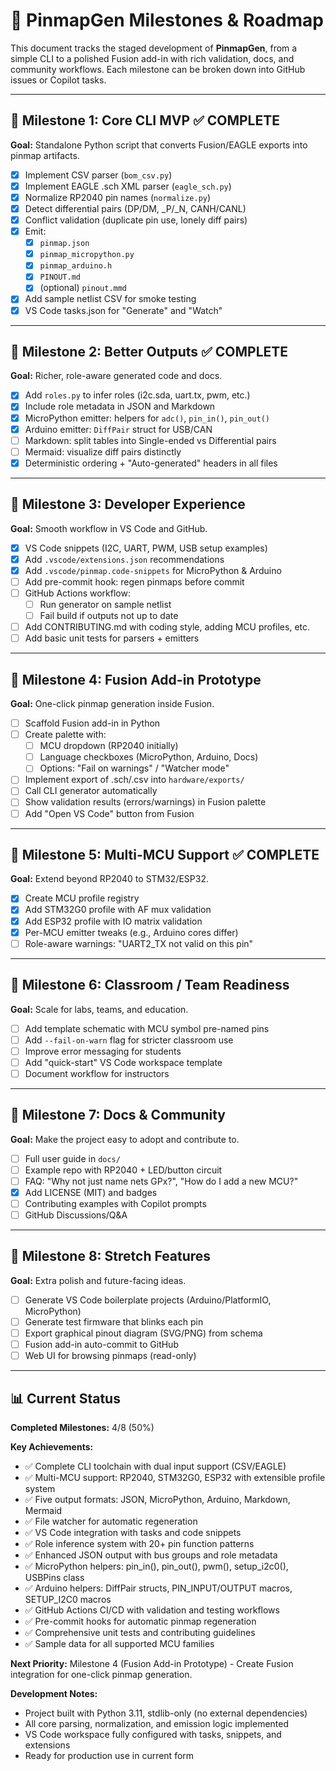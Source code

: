 # 🚀 PinmapGen Milestones & Roadmap

This document tracks the staged development of **PinmapGen**, from a simple CLI to a polished Fusion add-in with rich validation, docs, and community workflows. Each milestone can be broken down into GitHub issues or Copilot tasks.

---

## 📍 Milestone 1: Core CLI MVP ✅ **COMPLETE**
**Goal:** Standalone Python script that converts Fusion/EAGLE exports into pinmap artifacts.

- [x] Implement CSV parser (`bom_csv.py`)
- [x] Implement EAGLE .sch XML parser (`eagle_sch.py`)
- [x] Normalize RP2040 pin names (`normalize.py`)
- [x] Detect differential pairs (DP/DM, _P/_N, CANH/CANL)
- [x] Conflict validation (duplicate pin use, lonely diff pairs)
- [x] Emit:
  - [x] `pinmap.json`
  - [x] `pinmap_micropython.py`
  - [x] `pinmap_arduino.h`
  - [x] `PINOUT.md`
  - [x] (optional) `pinout.mmd`
- [x] Add sample netlist CSV for smoke testing
- [x] VS Code tasks.json for "Generate" and "Watch"

---

## 📍 Milestone 2: Better Outputs ✅ **COMPLETE**
**Goal:** Richer, role-aware generated code and docs.

- [x] Add `roles.py` to infer roles (i2c.sda, uart.tx, pwm, etc.)
- [x] Include role metadata in JSON and Markdown
- [x] MicroPython emitter: helpers for `adc()`, `pin_in()`, `pin_out()`
- [x] Arduino emitter: `DiffPair` struct for USB/CAN
- [ ] Markdown: split tables into Single-ended vs Differential pairs
- [ ] Mermaid: visualize diff pairs distinctly
- [x] Deterministic ordering + "Auto-generated" headers in all files

---

## 📍 Milestone 3: Developer Experience
**Goal:** Smooth workflow in VS Code and GitHub.

- [x] VS Code snippets (I2C, UART, PWM, USB setup examples)
- [x] Add `.vscode/extensions.json` recommendations
- [x] Add `.vscode/pinmap.code-snippets` for MicroPython & Arduino
- [ ] Add pre-commit hook: regen pinmaps before commit
- [ ] GitHub Actions workflow:
  - [ ] Run generator on sample netlist
  - [ ] Fail build if outputs not up to date
- [ ] Add CONTRIBUTING.md with coding style, adding MCU profiles, etc.
- [ ] Add basic unit tests for parsers + emitters

---

## 📍 Milestone 4: Fusion Add-in Prototype
**Goal:** One-click pinmap generation inside Fusion.

- [ ] Scaffold Fusion add-in in Python
- [ ] Create palette with:
  - [ ] MCU dropdown (RP2040 initially)
  - [ ] Language checkboxes (MicroPython, Arduino, Docs)
  - [ ] Options: "Fail on warnings" / "Watcher mode"
- [ ] Implement export of .sch/.csv into `hardware/exports/`
- [ ] Call CLI generator automatically
- [ ] Show validation results (errors/warnings) in Fusion palette
- [ ] Add "Open VS Code" button from Fusion

---

## 📍 Milestone 5: Multi-MCU Support ✅ **COMPLETE**
**Goal:** Extend beyond RP2040 to STM32/ESP32.

- [x] Create MCU profile registry
- [x] Add STM32G0 profile with AF mux validation
- [x] Add ESP32 profile with IO matrix validation
- [x] Per-MCU emitter tweaks (e.g., Arduino cores differ)
- [ ] Role-aware warnings: "UART2_TX not valid on this pin"

---

## 📍 Milestone 6: Classroom / Team Readiness
**Goal:** Scale for labs, teams, and education.

- [ ] Add template schematic with MCU symbol pre-named pins
- [ ] Add `--fail-on-warn` flag for stricter classroom use
- [ ] Improve error messaging for students
- [ ] Add "quick-start" VS Code workspace template
- [ ] Document workflow for instructors

---

## 📍 Milestone 7: Docs & Community
**Goal:** Make the project easy to adopt and contribute to.

- [ ] Full user guide in `docs/`
- [ ] Example repo with RP2040 + LED/button circuit
- [ ] FAQ: "Why not just name nets GPx?", "How do I add a new MCU?"
- [x] Add LICENSE (MIT) and badges
- [ ] Contributing examples with Copilot prompts
- [ ] GitHub Discussions/Q&A

---

## 📍 Milestone 8: Stretch Features
**Goal:** Extra polish and future-facing ideas.

- [ ] Generate VS Code boilerplate projects (Arduino/PlatformIO, MicroPython)
- [ ] Generate test firmware that blinks each pin
- [ ] Export graphical pinout diagram (SVG/PNG) from schema
- [ ] Fusion add-in auto-commit to GitHub
- [ ] Web UI for browsing pinmaps (read-only)

---

## 📊 Current Status

**Completed Milestones:** 4/8 (50%)

**Key Achievements:**
- ✅ Complete CLI toolchain with dual input support (CSV/EAGLE)
- ✅ Multi-MCU support: RP2040, STM32G0, ESP32 with extensible profile system
- ✅ Five output formats: JSON, MicroPython, Arduino, Markdown, Mermaid
- ✅ File watcher for automatic regeneration
- ✅ VS Code integration with tasks and code snippets
- ✅ Role inference system with 20+ pin function patterns
- ✅ Enhanced JSON output with bus groups and role metadata
- ✅ MicroPython helpers: pin_in(), pin_out(), pwm(), setup_i2c0(), USBPins class
- ✅ Arduino helpers: DiffPair structs, PIN_INPUT/OUTPUT macros, SETUP_I2C0 macros
- ✅ GitHub Actions CI/CD with validation and testing workflows
- ✅ Pre-commit hooks for automatic pinmap regeneration
- ✅ Comprehensive unit tests and contributing guidelines
- ✅ Sample data for all supported MCU families

**Next Priority:** Milestone 4 (Fusion Add-in Prototype) - Create Fusion integration for one-click pinmap generation.

**Development Notes:**
- Project built with Python 3.11, stdlib-only (no external dependencies)
- All core parsing, normalization, and emission logic implemented
- VS Code workspace fully configured with tasks, snippets, and extensions
- Ready for production use in current form